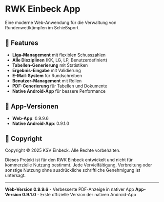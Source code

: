 # RWK Einbeck App

Eine moderne Web-Anwendung für die Verwaltung von Rundenwettkämpfen im Schießsport.

## 🚀 Features

- **Liga-Management** mit flexiblen Schusszahlen
- **Alle Disziplinen** (KK, LG, LP, Benutzerdefiniert)
- **Tabellen-Generierung** mit Statistiken
- **Ergebnis-Eingabe** mit Validierung
- **E-Mail-System** für Rundschreiben
- **Benutzer-Management** mit Rollen
- **PDF-Generierung** für Tabellen und Dokumente
- **Native Android-App** für bessere Performance

## 📱 App-Versionen

- **Web-App**: 0.9.9.6
- **Native Android-App**: 0.9.1.0

## 📄 Copyright

Copyright © 2025 KSV Einbeck. Alle Rechte vorbehalten.

Dieses Projekt ist für den RWK Einbeck entwickelt und nicht für kommerzielle Nutzung bestimmt. Jede Vervielfältigung, Verbreitung oder sonstige Nutzung ohne ausdrückliche schriftliche Genehmigung ist untersagt.

---

**Web-Version 0.9.9.6** - Verbesserte PDF-Anzeige in nativer App
**App-Version 0.9.1.0** - Erste offizielle Version der nativen Android-App